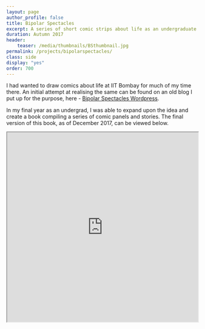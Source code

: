 ```yaml
---
layout: page
author_profile: false
title: Bipolar Spectacles
excerpt: A series of short comic strips about life as an undergraduate student at IIT Bombay.
duration: Autumn 2017
header:
    teaser: /media/thumbnails/BSthumbnail.jpg
permalink: /projects/bipolarspectacles/
class: side
display: "yes"
order: 700
---
```


I had wanted to draw comics about life at IIT Bombay for much of my time there. An initial attempt at realising the same can be found on an old blog I put up for the purpose, here - [Bipolar Spectacles Wordpress](https://bipolarspectacles.wordpress.com/).

In my final year as an undergrad, I was able to expand upon the idea and create a book compiling a series of comic panels and stories. The final version of this book, as of December 2017, can be viewed below.

<p align="center">

<iframe class = "book" src="https://drive.google.com/file/d/1aa1yvSg7huC4RsHE2vrMOTs4jbQIpcmj/preview" width="100%" height="500px"></iframe>

</p>

